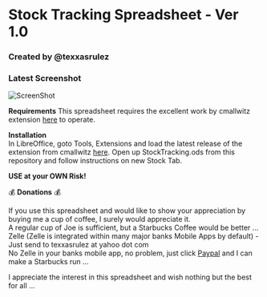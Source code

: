 # Stock Tracking Spreadsheet - Ver 1.0 #
### Created by @texxasrulez ###

### Latest Screenshot ###

![ScreenShot](screenshot.gif)  

**Requirements**
This spreadsheet requires the excellent work by cmallwitz extension [here](https://github.com/cmallwitz/Financials-Extension?tab=License-1-ov-file) to operate.

**Installation**  
In LibreOffice, goto Tools, Extensions and load the latest release of the extension from cmallwitz [here](https://github.com/cmallwitz/Financials-Extension/releases). Open up StockTracking.ods from this repository and follow instructions on new Stock Tab.

**USE at your OWN Risk!**  

:moneybag: **Donations** :moneybag:

If you use this spreadsheet and would like to show your appreciation by buying me a cup of coffee, I surely would appreciate it.  
A regular cup of Joe is sufficient, but a Starbucks Coffee would be better ...  
Zelle (Zelle is integrated within many major banks Mobile Apps by default) - Just send to texxasrulez at yahoo dot com  
No Zelle in your banks mobile app, no problem, just click [Paypal](https://paypal.me/texxasrulez?locale.x=en_US) and I can make a Starbucks run ...

I appreciate the interest in this spreadsheet and wish nothing but the best for all ...  
